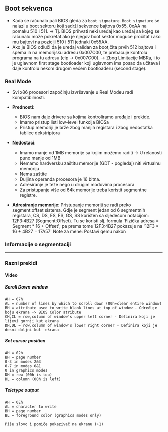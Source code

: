 ## Boot sekvenca

* Kada se računalo pali BIOS gleda za `boot signature`. `Boot signature` se nalazi u boot sektoru koji sadrži sekvence bajtova 0x55, 0xAA na pomaku 510 i 511. -> Tj. BIOS prihvati neki uređaj kao uređaj sa kojeg se računalo može pokretat ako je njegov boot sektor moguće pročitat i ako mu bajtovi na poziciji 510 i 511 jednaki 0x55AA.
* Ako je BIOS odluči da je uređaj validan za boot,čita prvih 512 bajtova i spema ih na memorijsku adresu 0x007C00, te prebacuje kontrolu programa na tu adresu (eip -> 0x007C00). -> Zbog Limitacije MBRa, i to je uglavnom first stage bootloader koji uglavnom ima posao da učitava i daje kontrolu nekom drugom većem bootloaderu (second stage).

### Real Mode

* Svi x86 procesori započinju izvršavanje u Real Modeu radi kompatibilnosti.
* **Prednosti**:
  * BIOS nam daje drivere sa kojima kontroliramo uređaje i prekide.
  * Imamo pristup listi low-level funkcija BIOSa
  * Pristup memoriji je brže zbog manjih registara i zbog nedostatka tablice dekstriptora 
* **Nedostaci**:
  * Imamo manje od 1MB memorije sa kojim možemo raditi -> U relanosti puno manje od 1MB
  * Nemamo hardversku zaštitu memorije (GDT - pogledaj) niti virtualnu memoriju
  * Nema zaštite 
  * Duljina operanda procesora je 16 bitna.
  * Adresiranje je teže nego u drugim modovima procesora
  * Za pristupanje više od 64k memorije treba koristit segmentne registre. 

* **Adresiranje memorije**: Pristupanje memoriji se radi preko segment:offset sistema. Gdje je segment jedan od 6 segmentnih registara, CS, DS, ES, FS, GS, SS korišten sa sljedečom notacijom: 12F3:4B27 (Segment:Offset). Tu se koristi slj. formula 'Fizička adresa = Segment * 16 + Offset'; pa prema tome 12F3:4B27 pokazuje na '12F3 * 16 + 4B27 = 17A57'
Note za mene: Postavi qemu nakon

### Informacije o segmentaciji

---
### Razni prekidi

#### Video

##### Scroll Down window

```
AH = 07h
AL = number of lines by which to scroll down (00h=clear entire window)
BH = attribute used to write blank lines at top of window - Određuje boju ekrana -> BIOS Color atribute
CH,CL = row,column of window's upper left corner - Definira koji je lijevi gornji kut ekrana
DH,DL = row,column of window's lower right corner - Definira koji je desni doljni kut  ekrana
```

##### Set cursor position

```
AH = 02h
BH = page number
0-3 in modes 2&3
0-7 in modes 0&1
0 in graphics modes
DH = row (00h is top)
DL = column (00h is left)
```

##### Teletype output

```
AH = 0Eh
AL = character to write
BH = page number
BL = foreground color (graphics modes only)

Piše slovo i pomiče pokazivač na ekranu (+1)
```

